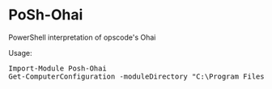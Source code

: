 PoSh-Ohai
=========

PowerShell interpretation of opscode's Ohai

Usage:

<pre>
Import-Module Posh-Ohai
Get-ComputerConfiguration -moduleDirectory "C:\Program Files\Windows Powershell\Modules\Posh-Ohai" -outpath "C:\users\Administrator\Desktop" -role web
</pre>

